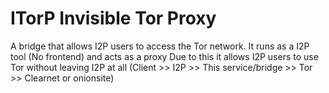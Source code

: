 # ITorP    Invisible Tor Proxy

A bridge that allows I2P users to access the Tor network.
It runs as a I2P tool (No frontend) and acts as a proxy Due to this it allows I2P users to use Tor without leaving I2P at all
(Client >> I2P >> This service/bridge >> Tor >> Clearnet or onionsite)
